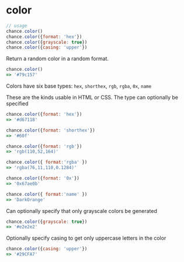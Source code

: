 # color

```js
// usage
chance.color()
chance.color({format: 'hex'})
chance.color({grayscale: true})
chance.color({casing: 'upper'})
```

Return a random color in a random format.

```js
chance.color()
=> '#79c157'
```

Colors have six base types: `hex`, `shorthex`, `rgb`, `rgba`, `0x`, `name`

These are the kinds usable in HTML or CSS. The type can optionally be specified

```js
chance.color({format: 'hex'})
=> '#d67118'

chance.color({format: 'shorthex'})
=> '#60f'

chance.color({format: 'rgb'})
=> 'rgb(110,52,164)'

chance.color({ format:'rgba' })
=> 'rgba(76,11,110,0.1284)'

chance.color({format: '0x'})
=> '0x67ae0b'

chance.color({ format:'name' })
=> 'DarkOrange' 
```

Can optionally specify that only grayscale colors be generated

```js
chance.color({grayscale: true})
=> '#e2e2e2'
```

Optionally specify casing to get only uppercase letters in the color

```js
chance.color({casing: 'upper'})
=> '#29CFA7'
```
